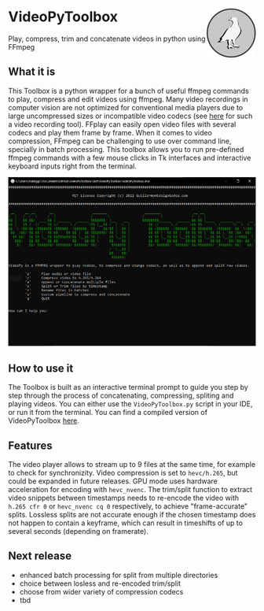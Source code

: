 # VideoPyToolbox [<img src="https://github.com/Guillermo-Hidalgo-Gadea/personal-academic-website/blob/master/assets/images/icon.png" alt="logo" align="right" width="100"/>](https://guillermohidalgogadea.com/)

Play, compress, trim and concatenate videos in python using FFmpeg


## What it is
This Toolbox is a python wrapper for a bunch of useful ffmpeg commands to play, compress and edit videos using ffmpeg.
Many video recordings in computer vision are not optimized for conventional media players due to large uncompressed sizes or incompatible video codecs (see [here](https://gitlab.ruhr-uni-bochum.de/ikn/syncflir) for such a video recording tool). FFplay can easily open video files with several codecs and play them frame by frame.
When it comes to video compression, FFmpeg can be challenging to use over command line, specially in batch processing. This toolbox allows you to run pre-defined ffmpeg commands with a few mouse clicks in Tk interfaces and interactive keyboard inputs right from the terminal.

<img src="screen.PNG" alt="logo" width="900"/>

## How to use it
The Toolbox is built as an interactive terminal prompt to guide you step by step through the process of concatenating, compressing, spliting and playing videos. You can either use the `VideoPyToolbox.py` script in your IDE, or run it from the terminal. You can find a compiled version of VideoPyToolbox [here](https://gitlab.ruhr-uni-bochum.de/ikn/syncflir/-/blob/master/PostProcessing/VideoPyToolbox.exe).

## Features
The video player allows to stream up to 9 files at the same time, for example to check for synchronizity. Video compression is set to `hevc/h.265`, but could be expanded in future releases. GPU mode uses hardware acceleration for encoding with `hevc_nvenc`. The trim/split function to extract video snippets between timestamps needs to re-encode the video with `h.265 cfr 0` or `hevc_nvenc cq 0` respectively, to achieve "frame-accurate" splits. Lossless splits are not accurate enough if the chosen timestamp does not happen to contain a keyframe, which can result in timeshifts of up to several seconds (depending on framerate).

## Next release
* enhanced batch processing for split from multiple directories
* choice between losless and re-encoded trim/split
* choose from wider variety of compression codecs
* tbd

